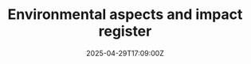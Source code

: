 ---
title: Environmental aspects and impact register
linkTitle: Environmental aspects and impact register
date: '2025-04-29T17:09:00Z'
weight: 1
description: Environmental aspects and impact register created by Ryan Laird, marked
  as high priority and currently in draft status, with no archiving planned.
draft: false
ref: environmental-aspects-and-impact-register
---